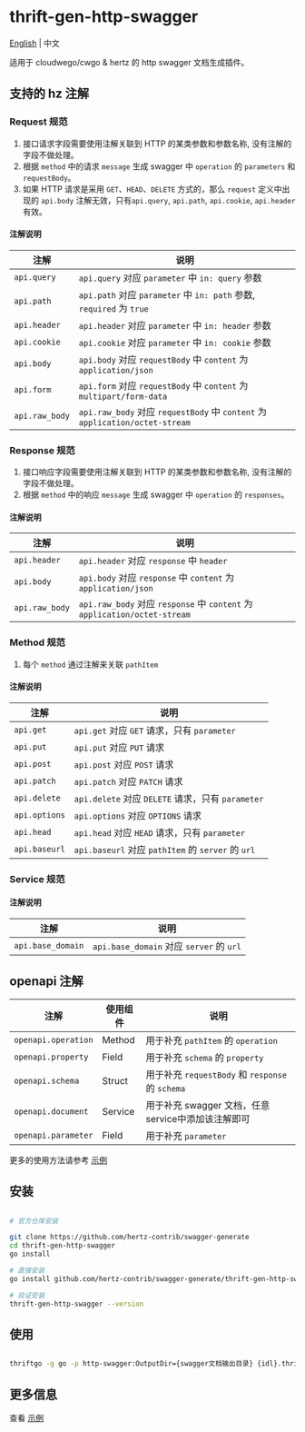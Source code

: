 # thrift-gen-http-swagger

[English](README.md) | 中文

适用于 cloudwego/cwgo & hertz 的 http swagger 文档生成插件。

## 支持的 hz 注解

### Request 规范

1. 接口请求字段需要使用注解关联到 HTTP 的某类参数和参数名称, 没有注解的字段不做处理。
2. 根据 `method` 中的请求 `message` 生成 swagger 中 `operation` 的 `parameters` 和 `requestBody`。
3. 如果 HTTP 请求是采用 `GET`、`HEAD`、`DELETE` 方式的，那么 `request` 定义中出现的 `api.body` 注解无效，只有`api.query`, `api.path`, `api.cookie`, `api.header` 有效。

#### 注解说明

| 注解             | 说明                                                                       |  
|----------------|--------------------------------------------------------------------------|
| `api.query`    | `api.query` 对应 `parameter` 中 `in: query` 参数                              |  
| `api.path`     | `api.path` 对应 `parameter` 中 `in: path` 参数, `required` 为 `true`           |
| `api.header`   | `api.header` 对应 `parameter` 中 `in: header` 参数                            |       
| `api.cookie`   | `api.cookie` 对应 `parameter` 中 `in: cookie` 参数                            |
| `api.body`     | `api.body` 对应 `requestBody` 中 `content` 为 `application/json`             | 
| `api.form`     | `api.form` 对应 `requestBody` 中 `content` 为 `multipart/form-data`          | 
| `api.raw_body` | `api.raw_body` 对应 `requestBody` 中 `content` 为 `application/octet-stream` |

### Response 规范

1. 接口响应字段需要使用注解关联到 HTTP 的某类参数和参数名称, 没有注解的字段不做处理。
2. 根据 `method` 中的响应 `message` 生成 swagger 中 `operation` 的 `responses`。

#### 注解说明

| 注解             | 说明                                                                    |  
|----------------|-----------------------------------------------------------------------|
| `api.header`   | `api.header` 对应 `response` 中 `header`                                 |
| `api.body`     | `api.body` 对应 `response` 中 `content` 为 `application/json`             |
| `api.raw_body` | `api.raw_body` 对应 `response` 中 `content` 为 `application/octet-stream` |

### Method 规范

1. 每个 `method` 通过注解来关联 `pathItem`

#### 注解说明

| 注解            | 说明                                             |  
|---------------|------------------------------------------------|
| `api.get`     | `api.get` 对应 `GET` 请求，只有 `parameter`           |
| `api.put`     | `api.put` 对应 `PUT` 请求                          |
| `api.post`    | `api.post` 对应 `POST` 请求                        |
| `api.patch`   | `api.patch` 对应 `PATCH` 请求                      |
| `api.delete`  | `api.delete` 对应 `DELETE` 请求，只有 `parameter`     |
| `api.options` | `api.options` 对应 `OPTIONS` 请求                  |
| `api.head`    | `api.head` 对应 `HEAD` 请求，只有 `parameter`         |
| `api.baseurl` | `api.baseurl` 对应 `pathItem` 的 `server` 的 `url` |

### Service 规范

#### 注解说明

| 注解                | 说明                                    |  
|-------------------|---------------------------------------|
| `api.base_domain` | `api.base_domain` 对应 `server` 的 `url` |

## openapi 注解

| 注解                  | 使用组件    | 说明                                         |  
|---------------------|---------|--------------------------------------------|
| `openapi.operation` | Method  | 用于补充 `pathItem` 的 `operation`              |
| `openapi.property`  | Field   | 用于补充 `schema` 的 `property`                 |
| `openapi.schema`    | Struct  | 用于补充 `requestBody` 和 `response` 的 `schema` |
| `openapi.document`  | Service | 用于补充 swagger 文档，任意service中添加该注解即可          |
| `openapi.parameter` | Field   | 用于补充 `parameter`                           |

更多的使用方法请参考 [示例](example/hello.thrift)

## 安装

```sh

# 官方仓库安装

git clone https://github.com/hertz-contrib/swagger-generate
cd thrift-gen-http-swagger
go install

# 直接安装
go install github.com/hertz-contrib/swagger-generate/thrift-gen-http-swagger@latest

# 验证安装
thrift-gen-http-swagger --version
```

## 使用

```sh

thriftgo -g go -p http-swagger:OutputDir={swagger文档输出目录} {idl}.thrift

```

## 更多信息

查看 [示例](example/hello.thrift)




